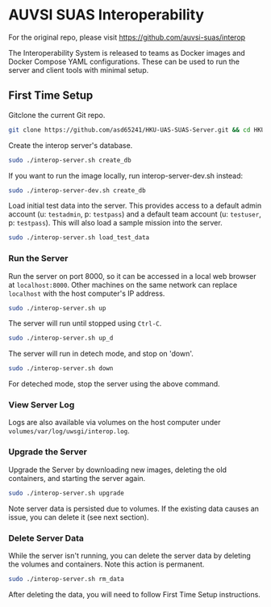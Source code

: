 # AUVSI SUAS Interoperability

For the original repo, please visit https://github.com/auvsi-suas/interop

The Interoperability System is released to teams as Docker images and Docker Compose YAML configurations. These can be used to run the server and client tools with minimal setup.

## First Time Setup


Gitclone the current Git repo.

```bash
git clone https://github.com/asd65241/HKU-UAS-SUAS-Server.git && cd HKUUAS-SUAS-Server
```

Create the interop server's database.

```bash
sudo ./interop-server.sh create_db
```

If you want to run the image locally, run interop-server-dev.sh instead:

```bash
sudo ./interop-server-dev.sh create_db
```

Load initial test data into the server. This provides access to a default admin
account (u: `testadmin`, p: `testpass`) and a default team account (u:
`testuser`, p: `testpass`). This will also load a sample mission into the server.

```bash
sudo ./interop-server.sh load_test_data
```

### Run the Server

Run the server on port 8000, so it can be accessed in a local web browser at
`localhost:8000`. Other machines on the same network can replace `localhost`
with the host computer's IP address.

```bash
sudo ./interop-server.sh up
```

The server will run until stopped using `Ctrl-C`.

```bash
sudo ./interop-server.sh up_d
```

The server will run in detech mode, and stop on 'down'.


```bash
sudo ./interop-server.sh down
```

For deteched mode, stop the server using the above command.


### View Server Log

Logs are also available via volumes on the host computer under
`volumes/var/log/uwsgi/interop.log`.

### Upgrade the Server

Upgrade the Server by downloading new images, deleting the old containers, and
starting the server again.

```bash
sudo ./interop-server.sh upgrade
```

Note server data is persisted due to volumes. If the existing data causes an
issue, you can delete it (see next section).

### Delete Server Data

While the server isn't running, you can delete the server data by deleting the
volumes and containers. Note this action is permanent.

```bash
sudo ./interop-server.sh rm_data
```

After deleting the data, you will need to follow First Time Setup instructions.
